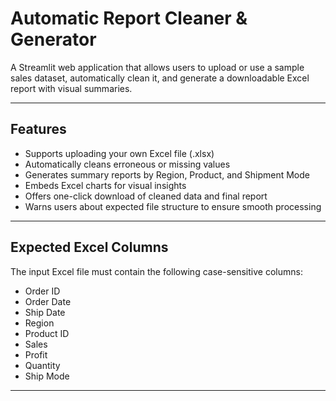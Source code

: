 # Automatic Report Cleaner & Generator

A Streamlit web application that allows users to upload or use a sample sales dataset, automatically clean it, and generate a downloadable Excel report with visual summaries.

---

## Features

- Supports uploading your own Excel file (.xlsx)
- Automatically cleans erroneous or missing values
- Generates summary reports by Region, Product, and Shipment Mode
- Embeds Excel charts for visual insights
- Offers one-click download of cleaned data and final report
- Warns users about expected file structure to ensure smooth processing

---

## Expected Excel Columns

The input Excel file must contain the following case-sensitive columns:

- Order ID
- Order Date  
- Ship Date  
- Region  
- Product ID  
- Sales  
- Profit  
- Quantity  
- Ship Mode  

---
